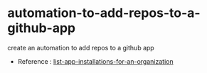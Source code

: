 # automation-to-add-repos-to-a-github-app
create an automation to add repos to a github app

* Reference : [list-app-installations-for-an-organization](https://docs.github.com/en/rest/orgs/orgs?apiVersion=2022-11-28#list-app-installations-for-an-organization)